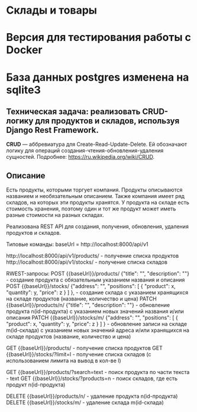 # Склады и товары
# Версия для тестирования работы с Docker
# База данных postgres изменена на sqlite3

## Техническая задача: реализовать CRUD-логику для продуктов и складов, используя Django Rest Framework.

**CRUD** — аббревиатура для Create-Read-Update-Delete. Ей обозначают логику для операций создания-чтения-обновления-удаления сущностей. Подробнее: https://ru.wikipedia.org/wiki/CRUD.

## Описание

Есть продукты, которыми торгует компания. Продукты описываются названием и необязательным описанием. Также компания имеет ряд складов, на которых эти продукты хранятся. У продукта на складе есть стоимость хранения, поэтому один и тот же продукт может иметь разные стоимости на разных складах.

Реализована REST API для создания, получения, обновления, удаления продуктов и складов. 

Типовые команды:
baseUrl = http://localhost:8000/api/v1

http://localhost:8000/api/v1/products/ - получение списка продуктов
http://localhost:8000/api/v1/stocks/ - получение списка складов

RWEST-запросы:
POST {{baseUrl}}/products/ 
    {"title": "",
    "description": ""} - создание продукта с обязательным указанием названия и описания
POST {{baseUrl}}/stocks/ 
    {"address": "", "positions": [
            {
            "product": x,
            "quantity": y,
            "price": z 
            }
        ]
    }, - создание склада с указанием хранящихся на складе продуктов (название, количество и цена)
PATCH {{baseUrl}}/products/n/ 
    {"title": "",
    "description": ""} - обновление продукта n(id-продукта) с указанием новых значений названия и/или описания
PATCH {{baseUrl}}/stocks/m/ 
    {"address": "", 
    "positions": [
            {
            "product": x,
            "quantity": y,
            "price": z 
            }
        ]
    } - обновление записи на складе m(id-склада) с указанием новых значений адреса и/или хранящихся на складе продуктов (название, количество и цена)

GET {{baseUrl}}/products/ - получение списка продуктов
GET {{baseUrl}}/stocks/?limit=l - получение списка складов (с использованием лимита на вывод в кол-ве l)

GET {{baseUrl}}/products/?search=text - поиск продукта по части текста - text
GET {{baseUrl}}/stocks/?products=n - поиск складов, где есть продукт n(id-продукта)

DELETE {{baseUrl}}/products/n/ - удаление продукта n(id-продукта)
DELETE {{baseUrl}}/stocks/m/ - удаление склада m(id-склада)